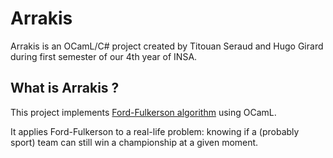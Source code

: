 # Arrakis #
Arrakis is an OCamL/C# project created by Titouan Seraud and Hugo Girard during first semester of our 4th year of INSA. 
## What is Arrakis ? ##
This project implements [Ford-Fulkerson algorithm](https://en.wikipedia.org/wiki/Ford%E2%80%93Fulkerson_algorithm) using OCamL.  

It applies Ford-Fulkerson to a real-life problem: knowing if a (probably sport) team can still win a championship at a given moment.  





